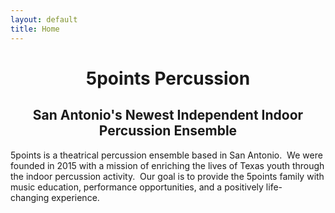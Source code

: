 ```yaml
---
layout: default
title: Home
---
```

<!-- #TODO: Move CSS to external file -->
<!-- #TODO: Create .center class -->
<style>
h1 { text-align: center; }
h2 { text-align: center; }
</style>

# 5points Percussion

## San Antonio's Newest Independent Indoor Percussion&nbsp;Ensemble

5points is a theatrical percussion ensemble based in San Antonio.&nbsp; We were founded in 2015 with a mission of enriching the lives of Texas youth through the indoor percussion activity.&nbsp; Our goal is to provide the 5points family with music education, performance opportunities, and a positively life-changing&nbsp;experience.
<img id="img960" src=""/>

<!-- #TODO: Use non-breaking hyphen for "life-changing" -->
<!-- #TODO: improve word spacing and line break on last word of the paragraph -->
<!-- #TODO: Get recent pictures and improve image carousel -->
<!-- #TODO: Do Facebook and Instagram links on footer disappear on refresh? -->
<script>
var imgDir = './public/img/960/';
var images = [];
images[0] = imgDir + 'home-0.jpg';
images[1] = imgDir + 'home-1.jpg';
images[2] = imgDir + 'home-2.jpg';
images[3] = imgDir + 'home-3.jpg';
var index = Math.floor(Math.random() * (images.length - 1));
document.getElementById('img960').src = images[index];
// #TODO: Use LocalStorage or SessionStorage to avoid duplicates in a random sequence
// #TODO: Place images at the bottom of other pages?
</script>
